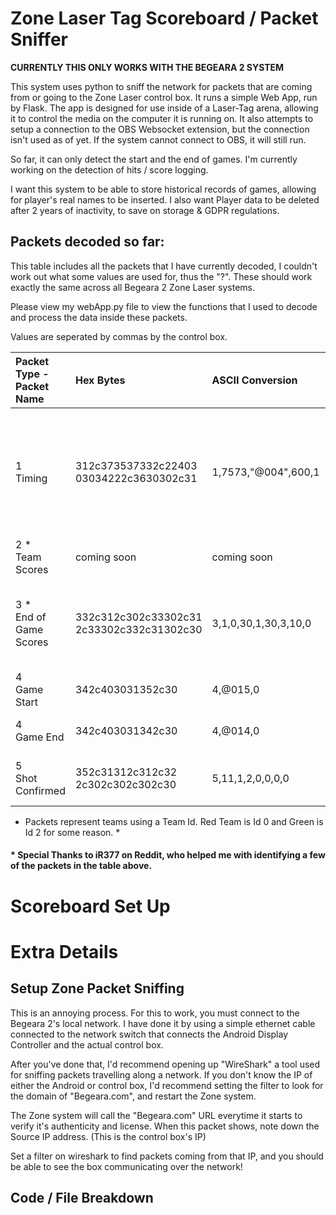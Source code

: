 # Zone Laser Tag Scoreboard / Packet Sniffer

**CURRENTLY THIS ONLY WORKS WITH THE BEGEARA 2 SYSTEM**

This system uses python to sniff the network for packets that are coming from or going to the Zone Laser control box.
It runs a simple Web App, run by Flask.
The app is designed for use inside of a Laser-Tag arena, allowing it to control the media on the computer it is running on.
It also attempts to setup a connection to the OBS Websocket extension, but the connection isn't used as of yet.
If the system cannot connect to OBS, it will still run.

So far, it can only detect the start and the end of games. I'm currently working on the detection of hits / score logging.

I want this system to be able to store historical records of games, allowing for player's real names to be inserted.
I also want Player data to be deleted after 2 years of inactivity, to save on storage & GDPR regulations.

## Packets decoded so far:
This table includes all the packets that I have currently decoded, I couldn't work out what some values are used for, thus the "?".
These should work exactly the same across all Begeara 2 Zone Laser systems.

Please view my webApp.py file to view the functions that I used to decode and process the data inside these packets.

Values are seperated by commas by the control box.

| Packet Type - Packet Name               | Hex Bytes                                          | ASCII Conversion           | Details                                                          | English Translation                                                      |
| :----------------                       | :------                                            | :------                    |:------                                                           |:------                                                                   | 
| 1 <br />Timing                          |  312c373537332c22403<br />03034222c3630302c31      | 1,7573,"@004",600,1        | EventType, Game Number, Game Mode?, Seconds Remaining, ?         | Game number 7573 (Game Mode Id 4) has 10 Minutes (600 Seconds) remaining |
| 2 * <br />Team Scores                   |  coming soon                                       | coming soon                | EventType, coming soon                                           | coming soon                                                              |
| 3 * <br />End of Game Scores            |  332c312c302c33302c31<br />2c33302c332c31302c30    | 3,1,0,30,1,30,3,10,0       | EventType, GunID, Team, Score, Rank, Accuracy, Shots Fired, ?, ? | Gun Id 1, Team 1, has a final score of 30 and a final acurracy of 30%    |
| 4 <br />Game Start                      |  342c403031352c30                                  | 4,@015,0                   | EventType, Game Status, ?                                        | The Game Started                                                         | 
| 4 <br />Game End                        |  342c403031342c30                                  | 4,@014,0                   | EventType, Game Status, ?                                        | The Game Ended                                                           |
| 5 <br />Shot Confirmed                  |  352c31312c312c32<br />2c302c302c302c30            | 5,11,1,2,0,0,0,0           | EventType, GunShotId, ShooterGunId, ?, ?, ?, ?, ?                | Gun Id 11 was shot by Gun Id 1                                           |

* Packets represent teams using a Team Id. Red Team is Id 0 and Green is Id 2 for some reason. *

#### * Special Thanks to iR377 on Reddit, who helped me with identifying a few of the packets in the table above.

# Scoreboard Set Up

# Extra Details

## Setup Zone Packet Sniffing

This is an annoying process.
For this to work, you must connect to the Begeara 2's local network. I have done it by using a simple ethernet cable connected to the network switch that connects the Android Display Controller and the actual control box.

After you've done that, I'd recommend opening up "WireShark" a tool used for sniffing packets travelling along a network.
If you don't know the IP of either the Android or control box, I'd recommend setting the filter to look for the domain of "Begeara.com", and restart the Zone system. 

The Zone system will call the "Begeara.com" URL everytime it starts to verify it's authenticity and license. 
When this packet shows, note down the Source IP address. (This is the control box's IP)

Set a filter on wireshark to find packets coming from that IP, and you should be able to see the box communicating over the network!

## Code / File Breakdown
